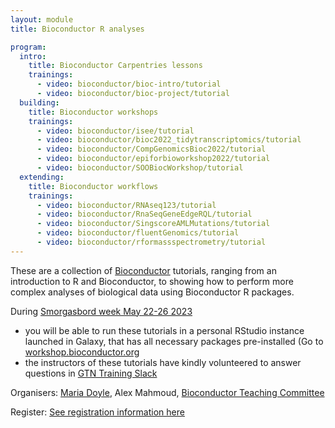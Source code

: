 ```yaml
---
layout: module
title: Bioconductor R analyses

program:
  intro:
    title: Bioconductor Carpentries lessons
    trainings:
      - video: bioconductor/bioc-intro/tutorial
      - video: bioconductor/bioc-project/tutorial
  building:
    title: Bioconductor workshops
    trainings:
      - video: bioconductor/isee/tutorial
      - video: bioconductor/bioc2022_tidytranscriptomics/tutorial
      - video: bioconductor/CompGenomicsBioc2022/tutorial 
      - video: bioconductor/epiforbioworkshop2022/tutorial
      - video: bioconductor/SOOBiocWorkshop/tutorial
  extending:
    title: Bioconductor workflows
    trainings:
      - video: bioconductor/RNAseq123/tutorial
      - video: bioconductor/RnaSeqGeneEdgeRQL/tutorial
      - video: bioconductor/SingscoreAMLMutations/tutorial
      - video: bioconductor/fluentGenomics/tutorial
      - video: bioconductor/rformassspectrometry/tutorial
---
```


These are a collection of [Bioconductor](http://bioconductor.org/) tutorials, ranging from an introduction to R and Bioconductor, to showing how to perform more complex analyses of biological data using Bioconductor R packages.  

During [Smorgasbord week May 22-26 2023](https://gallantries.github.io/video-library/events/smorgasbord3/)  
 * you will be able to run these tutorials in a personal RStudio instance launched in Galaxy, that has all necessary packages pre-installed (Go to [workshop.bioconductor.org](workshop.bioconductor.org)  
 * the instructors of these tutorials have kindly volunteered to answer questions in [GTN Training Slack](https://gtnsmrgsbord.slack.com/)  

Organisers: [Maria Doyle](mailto:maria.doyle@ul.ie), Alex Mahmoud, [Bioconductor Teaching Committee](https://www.bioconductor.org/help/education-training/)

Register: [See registration  information here](https://gallantries.github.io/video-library/events/smorgasbord3/) 
